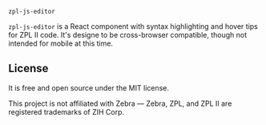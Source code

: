 `zpl-js-editor`

`zpl-js-editor` is a React component with syntax highlighting and hover tips for 
ZPL II code. It's designe to be cross-browser compatible, though not intended for
mobile at this time.

## License

It is free and open source under the MIT license.

This project is not affiliated with Zebra — Zebra, ZPL, and ZPL
II are registered trademarks of ZIH Corp.
